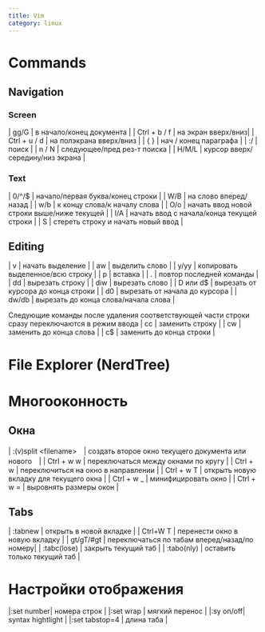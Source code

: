 ```yaml
---
title: Vim
category: linux
---
```

# Commands
## Navigation
### Screen

| gg/G | в начало/конец документа |
| Ctrl + b / f | на экран вверх/вниз|
| Ctrl + u / d | на полэкрана вверх/вниз |
| { } | нач / конец параграфа |
| :/<patt> | поиск |
| n / N | следующее/пред рез-т поиска |
| H/M/L | курсор вверх/середину/низ экрана |

### Text

| 0/^/$ | начало/первая буква/конец строки |
| W/B | на слово вперед/назад |
| w/b | к концу слова/к началу слова |
| O/o | начать ввод новой строки выше/ниже текущей |
| I/A | начать ввод с начала/конца текущей строки |
| S | стереть строку и начать новый ввод |

## Editing

| v | начать выделение |
| aw | выделить слово |
| y/yy | копировать выделенное/всю строку |
| p | вставка |
| . | повтор последней команды |
| dd | вырезать строку |
| diw | вырезать слово |
| D или d$ | вырезать от курсора до конца строки |
| d0 | вырезать от начала до курсора |
| dw/db | вырезать до конца слова/начала слова |

Следующие команды после удаления соответствующей части строки сразу переключаются в режим ввода
| cc | заменить строку |
| cw | заменить до конца слова |
| c$ | заменить до конца строки |

# File Explorer (NerdTree)
# Многооконность

## Окна

| :(v)split \<filename\>　| создать второе окно текущего документа или нового　|
| Ctrl + w w | переключаться между окнами по кругу |
| Ctrl + w <direction>| переключиться на окно в направлении |
| Ctrl + w T | открыть новую вкладку для текущего окна |
| Ctrl + w _ | минифицировать окно |
| Ctrl + w = | выровнять размеры окон |

## Tabs

| :tabnew <file> | открыть в новой вкладке |
| Ctrl+W T | перенести окно в новую вкладку |
| gt/gT/#gt | переключаться по табам вперед/назад/по номеру|
| :tabc(lose) | закрыть текущий таб |
| :tabo(nly) | оставить только текущий таб |

# Настройки отображения

|:set number| номера строк |
|:set wrap | мягкий перенос |
|:sy on/off| syntax hightlight |
|:set tabstop=4 | длина таба |
